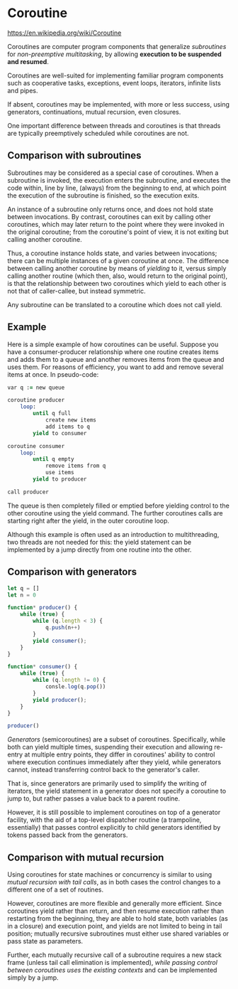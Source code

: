 # Coroutine

https://en.wikipedia.org/wiki/Coroutine

Coroutines are computer program components that generalize *subroutines* for *non-preemptive multitasking*, by allowing **execution to be suspended and resumed**.

Coroutines are well-suited for implementing familiar program components such as cooperative tasks, exceptions, event loops, iterators, infinite lists and pipes.

If absent, coroutines may be implemented, with more or less success, using generators, continuations, mutual recursion, even closures.

One important difference between threads and coroutines is that threads are typically preemptively scheduled while coroutines are not.

## Comparison with subroutines

Subroutines may be considered as a special case of coroutines. When a subroutine is invoked, the execution enters the subroutine, and executes the code within, line by line, (always) from the beginning to end, at which point the execution of the subroutine is finished, so the execution exits.

An instance of a subroutine only returns once, and does not hold state between invocations. By contrast, coroutines can exit by calling other coroutines, which may later return to the point where they were invoked in the original coroutine; from the coroutine's point of view, it is not exiting but calling another coroutine.

Thus, a coroutine instance holds state, and varies between invocations; there can be multiple instances of a given coroutine at once. The difference between calling another coroutine by means of *yielding* to it, versus simply calling another routine (which then, also, would return to the original point), is that the relationship between two coroutines which yield to each other is not that of caller-callee, but instead symmetric.

Any subroutine can be translated to a coroutine which does not call yield.

## Example

Here is a simple example of how coroutines can be useful. Suppose you have a consumer-producer relationship where one routine creates items and adds them to a queue and another removes items from the queue and uses them. For reasons of efficiency, you want to add and remove several items at once. In pseudo-code:

```rb
var q := new queue

coroutine producer
    loop:
        until q full
            create new items
            add items to q
        yield to consumer

coroutine consumer
    loop:
        until q empty
            remove items from q
            use items
        yield to producer

call producer
```

The queue is then completely filled or emptied before yielding control to the other coroutine using the yield command. The further coroutines calls are starting right after the yield, in the outer coroutine loop.

Although this example is often used as an introduction to multithreading, two threads are not needed for this: the yield statement can be implemented by a jump directly from one routine into the other.


## Comparison with generators

```js
let q = []
let n = 0

function* producer() {
    while (true) {
        while (q.length < 3) {
            q.push(n++)
        }
        yield consumer();
    }
}

function* consumer() {
    while (true) {
        while (q.length != 0) {
            consle.log(q.pop())
        }
        yield producer();
    }
}

producer()
```


*Generators* (semicoroutines) are a subset of coroutines. Specifically, while both can yield multiple times, suspending their execution and allowing re-entry at multiple entry points, they differ in coroutines' ability to control where execution continues immediately after they yield, while generators cannot, instead transferring control back to the generator's caller.

That is, since generators are primarily used to simplify the writing of iterators, the yield statement in a generator does not specify a coroutine to jump to, but rather passes a value back to a parent routine.

However, it is still possible to implement coroutines on top of a generator facility, with the aid of a top-level dispatcher routine (a trampoline, essentially) that passes control explicitly to child generators identified by tokens passed back from the generators.

## Comparison with mutual recursion

Using coroutines for state machines or concurrency is similar to using *mutual recursion with tail calls*, as in both cases the control changes to a different one of a set of routines.

However, coroutines are more flexible and generally more efficient. Since coroutines yield rather than return, and then resume execution rather than restarting from the beginning, they are able to hold state, both variables (as in a closure) and execution point, and yields are not limited to being in tail position; mutually recursive subroutines must either use shared variables or pass state as parameters.

Further, each mutually recursive call of a subroutine requires a new stack frame (unless tail call elimination is implemented), *while passing control between coroutines uses the existing contexts* and can be implemented simply by a jump.
